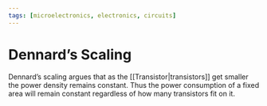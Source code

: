```yaml
---
tags: [microelectronics, electronics, circuits]
---
```


# Dennard’s Scaling

Dennard’s scaling argues that as the [[Transistor|transistors]] get smaller the power density remains constant. Thus the power consumption of a fixed area will remain constant regardless of how many transistors fit on it.